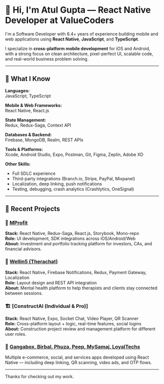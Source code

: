 # 👋 Hi, I'm Atul Gupta — React Native Developer at ValueCoders

I'm a Software Developer with 6.4+ years of experience building mobile and web applications using **React Native**, **JavaScript**, and **TypeScript**.

I specialize in **cross-platform mobile development** for iOS and Android, with a strong focus on clean architecture, pixel-perfect UI, scalable code, and real-world business problem solving.

---

## 🧠 What I Know

**Languages:**  
JavaScript, TypeScript

**Mobile & Web Frameworks:**  
React Native, React.js

**State Management:**  
Redux, Redux-Saga, Context API

**Databases & Backend:**  
Firebase, MongoDB, Realm, REST APIs

**Tools & Platforms:**  
Xcode, Android Studio, Expo, Postman, Git, Figma, Zeplin, Adobe XD

**Other Skills:**  
- Full SDLC experience
- Third-party integrations (Branch.io, Stripe, PayPal, Mixpanel)
- Localization, deep linking, push notifications
- Testing, debugging, crash analytics (Crashlytics, OneSignal)

---

## 🚀 Recent Projects

### 🏦 [MProfit](https://www.mprofit.in/)
**Stack:** React Native, Redux-Saga, React.js, Storybook, Mono-repo  
**Role:** UI development, SDK integrations across iOS/Android/Web  
**About:** Investment and portfolio tracking platform for investors, CAs, and financial advisors.

### 💬 [Wellin5 (Therachat)](https://www.therachat.io/)
**Stack:** React Native, Firebase Notifications, Redux, Payment Gateway, Localization  
**Role:** Layout design and REST API integration  
**About:** Mental health platform to help therapists and clients stay connected between sessions.

### 🏗️ [ConstructAI (Individual & Pro)]
**Stack:** React Native, Expo, Socket Chat, Video Player, QR Scanner  
**Role:** Cross-platform layout + logic, real-time features, social logins  
**About:** Construction project review and management platform for different user roles.

### 🛒 [Gangabox, Birbal, Phuza, Peep, MySamaj, LoyalTechs](#)  
Multiple e-commerce, social, and services apps developed using React Native — including deep linking, QR scanning, video ads, and OTP flows.

---

Thanks for checking out my work.
<!---
atul-vinove/atul-vinove is a ✨ special ✨ repository because its `README.md` (this file) appears on your GitHub profile.
You can click the Preview link to take a look at your changes.
--->
